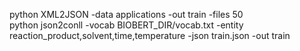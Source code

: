 python XML2JSON -data applications -out train -files 50  
python json2conll -vocab BIOBERT_DIR/vocab.txt -entity reaction_product,solvent,time,temperature -json train.json -out train